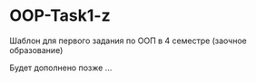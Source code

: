 # OOP-Task1-z
Шаблон для первого задания по ООП в 4 семестре (заочное образование) 

Будет дополнено позже ...
